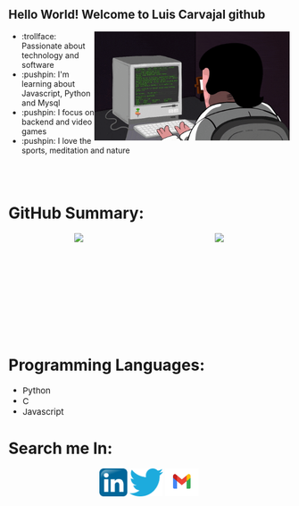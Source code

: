<div id="about_me" >
  <h2> Hello World! Welcome to Luis Carvajal github</h2>
  <img align="right" alt="GIF" src="https://github.com/luiscarvil/luiscarvil/blob/main/giphy.gif" width="350"/>
  <ul>
    <li> :trollface: Passionate about technology and software </li>
    <li> :pushpin: I'm learning about Javascript, Python and Mysql </li>
    <li> :pushpin: I focus on backend and video games </li>
    <li> :pushpin: I love the sports, meditation and nature </li>
  </ul>
</div>
<br><br>

<h1>GitHub Summary:</h1>
<div style="display:flex; justify-content:space-around">
    <img src="https://github-readme-stats.vercel.app/api?username=luiscarvil&show_icons=true&theme=""" height="180px">
    <img src="https://github-readme-stats.vercel.app/api/top-langs/?username=luiscarvil&theme=""&langs_count=8&layout=compact" height="180px">
</div>
<h1>Programming Languages:</h1>
<div style="font-size:15px">
    <ul>
        <li>Python</li>
        <li>C</li>
        <li>Javascript</li>
    </ul>
</div>

<div>
 <h1> Search me In:</h1>
<p align="center">
<a href="https://www.linkedin.com/in/luiscarvajalv/"><img alt="LinkedIn" src="https://github.com/luiscarvil/luiscarvil/blob/main/1200px-Linkedin.svg.png" width=50, height=50></a>
<a href="https://twitter.com/luis_carvajalv"><img alt="Twitter" src="https://github.com/luiscarvil/luiscarvil/blob/main/twitter.png" width=60, height=50></a>
<a href="https://mail.google.com/mail/u/?authuser=luiscarvajal05@GMAIL.COM"><img alt="Twitter" src="https://github.com/luiscarvil/luiscarvil/blob/main/Gmail-logo.png" width=60, height=50></a>
</p>
</div>

